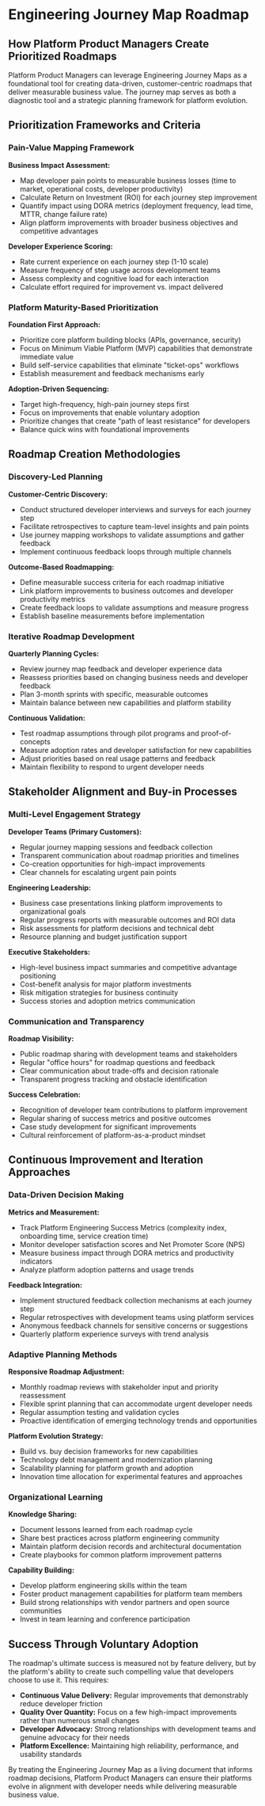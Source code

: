 # Engineering Journey Map Roadmap

## How Platform Product Managers Create Prioritized Roadmaps

Platform Product Managers can leverage Engineering Journey Maps as a foundational tool for creating data-driven, customer-centric roadmaps that deliver measurable business value. The journey map serves as both a diagnostic tool and a strategic planning framework for platform evolution.

## Prioritization Frameworks and Criteria

### Pain-Value Mapping Framework
**Business Impact Assessment:**
- Map developer pain points to measurable business losses (time to market, operational costs, developer productivity)
- Calculate Return on Investment (ROI) for each journey step improvement
- Quantify impact using DORA metrics (deployment frequency, lead time, MTTR, change failure rate)
- Align platform improvements with broader business objectives and competitive advantages

**Developer Experience Scoring:**
- Rate current experience on each journey step (1-10 scale)
- Measure frequency of step usage across development teams
- Assess complexity and cognitive load for each interaction
- Calculate effort required for improvement vs. impact delivered

### Platform Maturity-Based Prioritization
**Foundation First Approach:**
- Prioritize core platform building blocks (APIs, governance, security)
- Focus on Minimum Viable Platform (MVP) capabilities that demonstrate immediate value
- Build self-service capabilities that eliminate "ticket-ops" workflows
- Establish measurement and feedback mechanisms early

**Adoption-Driven Sequencing:**
- Target high-frequency, high-pain journey steps first
- Focus on improvements that enable voluntary adoption
- Prioritize changes that create "path of least resistance" for developers
- Balance quick wins with foundational improvements

## Roadmap Creation Methodologies

### Discovery-Led Planning
**Customer-Centric Discovery:**
- Conduct structured developer interviews and surveys for each journey step
- Facilitate retrospectives to capture team-level insights and pain points
- Use journey mapping workshops to validate assumptions and gather feedback
- Implement continuous feedback loops through multiple channels

**Outcome-Based Roadmapping:**
- Define measurable success criteria for each roadmap initiative
- Link platform improvements to business outcomes and developer productivity metrics
- Create feedback loops to validate assumptions and measure progress
- Establish baseline measurements before implementation

### Iterative Roadmap Development
**Quarterly Planning Cycles:**
- Review journey map feedback and developer experience data
- Reassess priorities based on changing business needs and developer feedback
- Plan 3-month sprints with specific, measurable outcomes
- Maintain balance between new capabilities and platform stability

**Continuous Validation:**
- Test roadmap assumptions through pilot programs and proof-of-concepts
- Measure adoption rates and developer satisfaction for new capabilities
- Adjust priorities based on real usage patterns and feedback
- Maintain flexibility to respond to urgent developer needs

## Stakeholder Alignment and Buy-in Processes

### Multi-Level Engagement Strategy
**Developer Teams (Primary Customers):**
- Regular journey mapping sessions and feedback collection
- Transparent communication about roadmap priorities and timelines
- Co-creation opportunities for high-impact improvements
- Clear channels for escalating urgent pain points

**Engineering Leadership:**
- Business case presentations linking platform improvements to organizational goals
- Regular progress reports with measurable outcomes and ROI data
- Risk assessments for platform decisions and technical debt
- Resource planning and budget justification support

**Executive Stakeholders:**
- High-level business impact summaries and competitive advantage positioning
- Cost-benefit analysis for major platform investments
- Risk mitigation strategies for business continuity
- Success stories and adoption metrics communication

### Communication and Transparency
**Roadmap Visibility:**
- Public roadmap sharing with development teams and stakeholders
- Regular "office hours" for roadmap questions and feedback
- Clear communication about trade-offs and decision rationale
- Transparent progress tracking and obstacle identification

**Success Celebration:**
- Recognition of developer team contributions to platform improvement
- Regular sharing of success metrics and positive outcomes
- Case study development for significant improvements
- Cultural reinforcement of platform-as-a-product mindset

## Continuous Improvement and Iteration Approaches

### Data-Driven Decision Making
**Metrics and Measurement:**
- Track Platform Engineering Success Metrics (complexity index, onboarding time, service creation time)
- Monitor developer satisfaction scores and Net Promoter Score (NPS)
- Measure business impact through DORA metrics and productivity indicators
- Analyze platform adoption patterns and usage trends

**Feedback Integration:**
- Implement structured feedback collection mechanisms at each journey step
- Regular retrospectives with development teams using platform services
- Anonymous feedback channels for sensitive concerns or suggestions
- Quarterly platform experience surveys with trend analysis

### Adaptive Planning Methods
**Responsive Roadmap Adjustment:**
- Monthly roadmap reviews with stakeholder input and priority reassessment
- Flexible sprint planning that can accommodate urgent developer needs
- Regular assumption testing and validation cycles
- Proactive identification of emerging technology trends and opportunities

**Platform Evolution Strategy:**
- Build vs. buy decision frameworks for new capabilities
- Technology debt management and modernization planning
- Scalability planning for platform growth and adoption
- Innovation time allocation for experimental features and approaches

### Organizational Learning
**Knowledge Sharing:**
- Document lessons learned from each roadmap cycle
- Share best practices across platform engineering community
- Maintain platform decision records and architectural documentation
- Create playbooks for common platform improvement patterns

**Capability Building:**
- Develop platform engineering skills within the team
- Foster product management capabilities for platform team members
- Build strong relationships with vendor partners and open source communities
- Invest in team learning and conference participation

## Success Through Voluntary Adoption

The roadmap's ultimate success is measured not by feature delivery, but by the platform's ability to create such compelling value that developers choose to use it. This requires:

- **Continuous Value Delivery:** Regular improvements that demonstrably reduce developer friction
- **Quality Over Quantity:** Focus on a few high-impact improvements rather than numerous small changes
- **Developer Advocacy:** Strong relationships with development teams and genuine advocacy for their needs
- **Platform Excellence:** Maintaining high reliability, performance, and usability standards

By treating the Engineering Journey Map as a living document that informs roadmap decisions, Platform Product Managers can ensure their platforms evolve in alignment with developer needs while delivering measurable business value.
